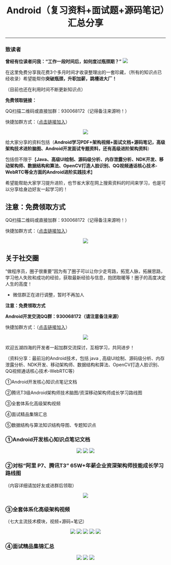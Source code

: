 # <p align=center>Android（复习资料+面试题+源码笔记）汇总分享</p>
***
### 致读者
**曾经有位读者问我：“工作一段时间后，如何度过瓶颈期？”**
![](https://images-cdn.shimo.im/q7Tl0re1Q1I4h6As/image.png__thumbnail)

在这里免费分享我花费3个多月时间才收录整理出的一套珍藏，（所有的知识点已经收录）希望能帮你**突破瓶颈，升职加薪，跳槽进大厂！**

（目前也还在利用时间不断更新知识点）

**免费领取链接：**

QQ扫描二维码或直接加群：930068172（记得备注来源哟！）
  
快捷加群方式：（[点击链接加入](https://jq.qq.com/?_wv=1027&k=bP5ayb6t)）
<div align=center>
<img src=https://uploader.shimo.im/f/Q2aAnDXRrQgZWTMN.png!thumbnail  >
</div>

给大家分享的资料包括（**Android学习PDF+架构视频+面试文档+源码笔记​，高级架构技术进阶脑图、Android开发面试专题资料，还有高级进阶架构资料**）



包括但不限于【**Java、高级UI绘制、源码级分析、内存泄露分析、NDK开发、移动架构师、数据结构和算法、OpenCV打造人脸识别、QQ视频通话核心技术-WebRTC等全方面的Android进阶实践技术**】

希望能帮助大家学习提升进阶，也节省大家在网上搜索资料的时间来学习，也是可以分享给身边好友一起学习的！



## 注意：免费领取方式

QQ扫描二维码或直接加群：930068172（记得备注来源哟！）

快捷加群方式：（[点击链接加入](https://jq.qq.com/?_wv=1027&k=bP5ayb6t)）
<div align=center>
<img src=https://uploader.shimo.im/f/Q2aAnDXRrQgZWTMN.png!thumbnail  >
</div>


## 关于社交圈
“做程序员，圈子很重要”因为有了圈子可以让你少走弯路，拓宽人脉，拓展思路，学习他人失败和成功的经验，获取最新经验与信息，抱团取暖等！圈子的高度决定人生的高度！

- 微信群正在进行调整，暂时不再加人

**注意：免费领取方式**

**Android开发交流QQ群：930068172（请注意备注来源）**

快捷加群方式：（[点击链接加入](https://jq.qq.com/?_wv=1027&k=bP5ayb6t)）
<div align=center>
<img src=https://uploader.shimo.im/f/Q2aAnDXRrQgZWTMN.png!thumbnail  >
</div>


欢迎五湖四海的开发者一起加群交流探讨，互相学习，共同进步！



（资料分享：最前沿的Android技术，包括 java ,  高级UI绘制、源码级分析、内存泄露分析、NDK开发、移动架构师、数据结构和算法、OpenCV打造人脸识别、QQ视频通话核心技术-WebRTC等）



①Android开发核心知识点笔记文档

②腾讯T3级Android架构师技术脑图/资深移动架构师成长学习路线图

③全套体系化高级架构视频

④面试精品集锦汇总

⑤数据结构与算法知识结构导图、专题知识点



### ①Android开发核心知识点笔记文档
<div align=center>
<img src=https://uploader.shimo.im/f/8dt4q4LqxpVTJLpn.png!thumbnail>
<img src=https://uploader.shimo.im/f/XwNU5M2NiO2lqbbe.png!thumbnail>
<img src=https://uploader.shimo.im/f/0Px75ndCBy5CyIYI.png!thumbnail>
</div>

### ②对标“阿里 P7、腾讯T3” 65W+年薪企业资深架构师技能成长学习路线图
（内容详细请加好友或进群后领取）

<div align=center>
<img src=https://uploader.shimo.im/f/gSYMIxRqqaiCLWHB.png!thumbnail>
</div>

### ③全套体系化高级架构视频
（七大主流技术模块，视频+源码+笔记）

<div align=center>
<img src=https://uploader.shimo.im/f/OUoqG0kt9DopzfES.jpg!thumbnail>
<img src=https://uploader.shimo.im/f/Nh0FFRkAUQjzr1J1.png!thumbnail>
<img src=https://uploader.shimo.im/f/2G2agM625Q4wR1Oz.png!thumbnail>
<img src=https://uploader.shimo.im/f/iB3XFJsDSUEGfCIk.png!thumbnail>
<img src=https://uploader.shimo.im/f/khIPZEyvLtIrCmXm.png!thumbnail>
</div>

### ④面试精品集锦汇总
<div align=center>
<img src=https://uploader.shimo.im/f/0MPKvjqIhUcoYDkL.png!thumbnail>
<img src=https://uploader.shimo.im/f/cCcd8cVDz18urECz.png!thumbnail>
<img src=https://uploader.shimo.im/f/QPk5m5HsU74opdAp.png!thumbnail>
</div>




